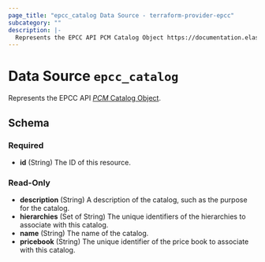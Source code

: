 ```yaml
---
page_title: "epcc_catalog Data Source - terraform-provider-epcc"
subcategory: ""
description: |-
  Represents the EPCC API PCM Catalog Object https://documentation.elasticpath.com/commerce-cloud/docs/api/pcm/catalogs/index.html#the-catalog-object.
---
```


# Data Source `epcc_catalog`

Represents the EPCC API [*PCM* Catalog Object](https://documentation.elasticpath.com/commerce-cloud/docs/api/pcm/catalogs/index.html#the-catalog-object).



<!-- schema generated by tfplugindocs -->
## Schema

### Required

- **id** (String) The ID of this resource.

### Read-Only

- **description** (String) A description of the catalog, such as the purpose for the catalog.
- **hierarchies** (Set of String) The unique identifiers of the hierarchies to associate with this catalog.
- **name** (String) The name of the catalog.
- **pricebook** (String) The unique identifier of the price book to associate with this catalog.

